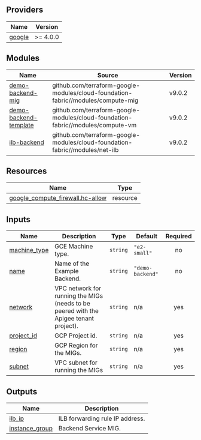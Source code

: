 <!-- BEGIN_TF_DOCS -->
## Providers

| Name | Version |
|------|---------|
| <a name="provider_google"></a> [google](#provider\_google) | >= 4.0.0 |

## Modules

| Name | Source | Version |
|------|--------|---------|
| <a name="module_demo-backend-mig"></a> [demo-backend-mig](#module\_demo-backend-mig) | github.com/terraform-google-modules/cloud-foundation-fabric//modules/compute-mig | v9.0.2 |
| <a name="module_demo-backend-template"></a> [demo-backend-template](#module\_demo-backend-template) | github.com/terraform-google-modules/cloud-foundation-fabric//modules/compute-vm | v9.0.2 |
| <a name="module_ilb-backend"></a> [ilb-backend](#module\_ilb-backend) | github.com/terraform-google-modules/cloud-foundation-fabric//modules/net-ilb | v9.0.2 |

## Resources

| Name | Type |
|------|------|
| [google_compute_firewall.hc-allow](https://registry.terraform.io/providers/hashicorp/google/latest/docs/resources/compute_firewall) | resource |

## Inputs

| Name | Description | Type | Default | Required |
|------|-------------|------|---------|:--------:|
| <a name="input_machine_type"></a> [machine\_type](#input\_machine\_type) | GCE Machine type. | `string` | `"e2-small"` | no |
| <a name="input_name"></a> [name](#input\_name) | Name of the Example Backend. | `string` | `"demo-backend"` | no |
| <a name="input_network"></a> [network](#input\_network) | VPC network for running the MIGs (needs to be peered with the Apigee tenant project). | `string` | n/a | yes |
| <a name="input_project_id"></a> [project\_id](#input\_project\_id) | GCP Project id. | `string` | n/a | yes |
| <a name="input_region"></a> [region](#input\_region) | GCP Region for the MIGs. | `string` | n/a | yes |
| <a name="input_subnet"></a> [subnet](#input\_subnet) | VPC subnet for running the MIGs | `string` | n/a | yes |

## Outputs

| Name | Description |
|------|-------------|
| <a name="output_ilb_ip"></a> [ilb\_ip](#output\_ilb\_ip) | ILB forwarding rule IP address. |
| <a name="output_instance_group"></a> [instance\_group](#output\_instance\_group) | Backend Service MIG. |
<!-- END_TF_DOCS -->